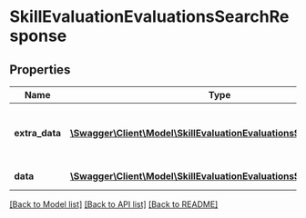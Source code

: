 # SkillEvaluationEvaluationsSearchResponse

## Properties
Name | Type | Description | Notes
------------ | ------------- | ------------- | -------------
**extra_data** | [**\Swagger\Client\Model\SkillEvaluationEvaluationsSearchExtraData**](SkillEvaluationEvaluationsSearchExtraData.md) | Extra data, that are not part of the items list go here | 
**data** | [**\Swagger\Client\Model\SkillEvaluationEvaluationsSearchData**](SkillEvaluationEvaluationsSearchData.md) | List of all retrieved | 

[[Back to Model list]](../README.md#documentation-for-models) [[Back to API list]](../README.md#documentation-for-api-endpoints) [[Back to README]](../README.md)


